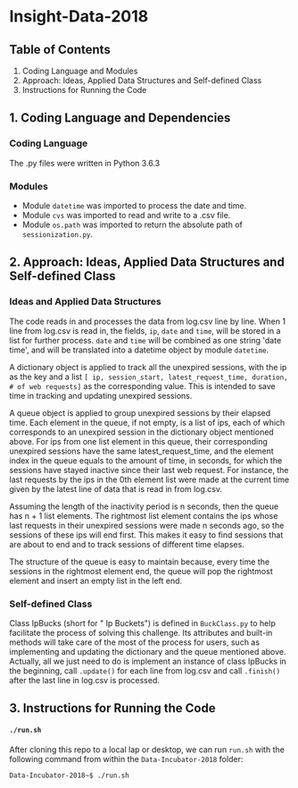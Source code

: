 # Insight-Data-2018
## Table of Contents
1. Coding Language and Modules
2. Approach: Ideas, Applied Data Structures and Self-defined Class
3. Instructions for Running the Code

## 1. Coding Language and Dependencies
### Coding Language
The .py files were written in Python 3.6.3

### Modules
* Module `datetime` was imported to process the date and time.
* Module `cvs` was imported to read and write to a .csv file.
* Module `os.path` was imported to return the absolute path of `sessionization.py`.

## 2. Approach: Ideas, Applied Data Structures and Self-defined Class

### Ideas and Applied Data Structures
The code reads in and processes the data from log.csv line by line. When 1 line from log.csv is read in, the fields, `ip`, `date` and `time`, will be stored in a list for further process. `date` and `time` will be combined as one string 'date time', and will be translated into a datetime object by module `datetime`. 

A dictionary object is applied to track all the unexpired sessions, with the ip as the key and a list `[ ip, session_start, latest_request_time, duration, # of web requests]` as the corresponding value. This is intended to save time in tracking and updating unexpired sessions.

A queue object is applied to group unexpired sessions by their elapsed time. Each element in the queue, if not empty, is a list of ips, each of which corresponds to an unexpired session in the dictionary object mentioned above. For ips from one list element in this queue, their corresponding unexpired sessions have the same latest_request_time, and the element index in the queue equals to the amount of time, in seconds, for which the sessions have stayed inactive since their last web request. For instance, the last requests by the ips in the 0th element list were made at the current time given by the latest line of data that is read in from log.csv.

Assuming the length of the inactivity period is n seconds, then the queue has n + 1 list elements. The rightmost list element contains the ips whose last requests in their unexpired sessions were made n seconds ago, so the sessions of these ips will end first. This makes it easy to find sessions that are about to end and to track sessions of different time elapses.

The structure of the queue is easy to maintain because, every time the sessions in the rightmost element end, the queue will pop the rightmost element and insert an empty list in the left end.

### Self-defined Class
Class IpBucks (short for " Ip Buckets") is defined in `BuckClass.py` to help facilitate the process of solving this challenge. Its attributes and built-in methods will take care of the most of the process for users, such as implementing and updating the dictionary and the queue mentioned above. Actually, all we just need to do is implement an instance of class IpBucks in the beginning, call `.update()` for each line from log.csv and call `.finish()` after the last line in log.csv is processed.

## 3. Instructions for Running the Code
#### `./run.sh`
After cloning this repo to a local lap or desktop, we can run `run.sh` with the following command from within the `Data-Incubator-2018` folder:

    Data-Incubator-2018~$ ./run.sh
  



